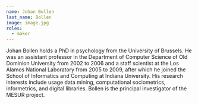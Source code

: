 ```yaml
---
name: Johan Bollen
last_name: Bollen
image: image.jpg
roles:
  - maker
---
```

Johan Bollen holds a PhD in psychology from the University of Brussels. He was an assistant professor in the Department of Computer Science of Old Dominion University from 2002 to 2006 and a staff scientist at the Los Alamos National Laboratory from 2005 to 2009, after which he joined the School of Informatics and Computing at Indiana University. His research interests include usage data mining, computational sociometrics, informetrics, and digital libraries. Bollen is the principal investigator of the MESUR project.
